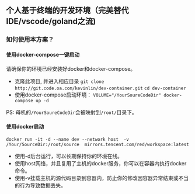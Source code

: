 ## 个人基于终端的开发环境（完美替代IDE/vscode/goland之流)

### 如何使用本方案？

#### 使用docker-compose一键启动
请确保你的环境已经安装好docker和docker-compose。
* 克隆此项目, 并进入相应目录
  `git clone http://git.code.oa.com/kevinlin/dev-container.git`
  `cd dev-container`
* 使用docker-compose启动环境：
 `VOLUME="/YourSoureCodeDir" docker-compose up -d`

PS: 母机的`/YourSoureCodeDir`会被映射到`/root/`目录下。


#### 使用docker启动
`docker run -it -d --name dev --network host  -v /Your/SourceDir:/root/source  mirrors.tencent.com/red/workspace:latest`

* 使用-d后台运行，可以长期保持你的环境在线。
* 使用host网络，并且复用了主机的docker服务，你可以在容器内执行docker命令。
* 使用-v挂载主机的源代码目录到容器内，防止你的修改因容器异常结束或不当的行为导致数据丢失。
